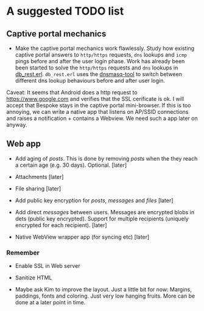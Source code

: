 # A suggested TODO list

## Captive portal mechanics

* Make the captive portal mechanics work flawlessly. Study how existing captive portal answers to `http/https` requests, `dns` lookups and `icmp` pings before and after the user login phase. Work has already been been started to solve the `http/https` requests and `dns` lookups in [db_rest.erl](db/src/db_rest.erl). `db_rest.erl` uses the [dnsmasq-tool](main/bin/dnsmasq-tool) to switch between different dns lookup behaviours before and after user login.

Caveat: It seems that Android does a http request to https://www.google.com and verifies that the SSL cerificate is ok. I will accept that Bespoke stays in the captive portal mini-browser. If this is too annoying, we can write a native app that listens on AP/SSID connections and raises a notification + contains a Webview. We need such a app later on anyway.

## Web app

* Add aging of *posts*. This is done by removing *posts* when the they
  reach a certain age (e.g. 30 days). Optional. [later]

* Attachments [later]

* File sharing [later]

* Add public key encryption for *posts*, *messages* and *files* [later]

* Add direct *messages* between users. Messages are encrypted blobs in
  dets (public key encrypted). Support for multiple recipients
  (uniquely encrypted for each recipient). [later]

* Native WebView wrapper app (for syncing etc) [later]

### Remember

* Enable SSL in Web server

* Sanitize HTML

* Maybe ask Kim to improve the layout. Just a little bit for now: Margins, paddings, fonts and coloring. Just very low hanging fruits. More can be done at a later point in time.
